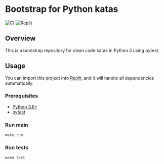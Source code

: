 # Bootstrap for Python katas

[![CI](https://github.com/Coding-Cuddles/bootstrap-python-kata/actions/workflows/main.yml/badge.svg)](https://github.com/Coding-Cuddles/bootstrap-python-kata/actions/workflows/main.yml)
[![Replit](https://img.shields.io/badge/Try%20with%20Replit-black?logo=replit)](https://replit.com/new/github/Coding-Cuddles/bootstrap-python-kata)

## Overview

This is a bootstrap repository for clean code katas in Python 3 using pytest.

## Usage

You can import this project into [Replit](https://replit.com), and it will
handle all dependencies automatically.

### Prerequisites

* [Python 3.8+](https://www.python.org/)
* [pytest](https://pytest.org)

### Run main

```console
make run
```

### Run tests

```console
make test
```
